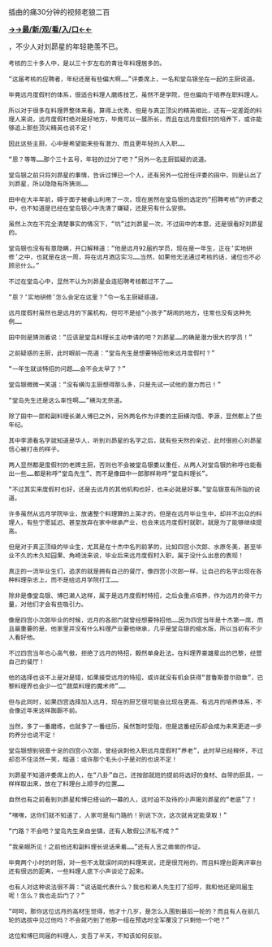 插曲的痛30分钟的视频老狼二百


**<a href="http://www.baidu.com/link?url=7_xtFUWki7hexbSrF9U18DvNUoYAjH8P5i8sQYawypq&wd">→→最/新/观/看/入/口←←</a>**


，不少人对刘昴星的年轻艳羡不已。

    考核的三十多人中，是以三十岁左右的青壮年料理居多的。

    “这届考核的应聘者，年纪还是有些偏大啊……”评委席上，一名和堂岛银坐在一起的主厨说道。

    毕竟远月度假村的体系，很适合料理人磨练技艺，虽然不是学院，但也偏向于培养在职料理人。

    所以对于很多在料理界整体来看，算得上优秀、但是与真正顶尖的精英相比，还有一定差距的料理人来说，远月度假村绝对是好地方，毕竟可以一展所长，而且在远月度假村的培养下，或许能够追上那些顶尖精英也说不定！

    因此这些主厨，心中是希望能来些有潜力、而且更年轻的人入职……

    “恩？等等……那个三十五号，年轻的过分了吧？”另外一名主厨狐疑的说道。

    堂岛银之前只将刘昴星的事情，告诉过博巳一个人，还有另外一位担任评委的田中，则是认出了刘昴星，所以隐隐有所猜测……

    田中在大半年前，碍于面子被睿山利用了一次，现在居然在堂岛银的选定的“招聘考核”的评委之中，也不知道是已经在堂岛银心中洗清了嫌疑，还是另有什么安排。

    虽然上次在不完全清楚事实的情况下，“坑”过刘昴星一次，不过田中的本意，还是很看好刘昴星的。

    堂岛银也没有有意隐瞒，开口解释道：“他是远月92届的学员，现在是一年生，正在‘实地研修’之中，也就是在这一周，将在远月酒店实习……当然，如果他无法通过考核的话，诸位也不必顾忌什么。”

    不过在堂岛心中，显然不认为刘昴星会连招聘考核都过不了……

    “恩？‘实地研修’怎么会定在这里？”令一名主厨疑惑道。

    远月度假村虽然也是远月的下属机构，但可不是给“小孩子”胡闹的地方，往常也没有这种先例……

    田中则是猜测着说：“应该是堂岛料理长主动申请的吧？刘昴星……的确是潜力很大的学员！”

    之前疑惑的主厨，此时眼前一亮道：“堂岛先生是想要特招他来远月度假村？”

    “一年生就谈特招的问题……会不会太早了？”

    堂岛银微微一笑道：“没有横沟主厨想得那么多，只是先试一试他的潜力而已！”

    “堂岛先生还是这么率性啊……”横沟无奈道。

    除了田中一郎和副料理长濑人博巳之外，另外两名作为评委的主厨横沟悟、李源，显然都上了些年纪。

    其中李源看名字就知道是华人，听到刘昴星的名字之后，就有些天然的亲近，此时很担心刘昴星信心被打击的样子。

    两人显然都是度假村的老牌主厨，否则也不会被堂岛银委以重任，从两人对堂岛银的称呼也能看出一些……都是称呼“堂岛先生”、而不是像田中一郎那样称呼“堂岛料理长”。

    “不过其实来度假村也好，还是去远月的其他机构也好，也未必就是好事。”堂岛银意有所指的说道。

    许多虽然从远月学院毕业，放诸整个料理算的上英才的，但是在远月毕业生中，却并不出众的料理人，有些宁愿延迟、甚至放弃在家中继承产业，也会来远月度假村就职，就是为了能够继续提高。

    但是对于真正顶级的毕业生，尤其是在十杰中名列前茅的，比如四宫小次郎、水原冬美，甚至毕业不久的木久知园果、角崎泷来说，毕业后来远月度假村入职，属于没什么出息的表现！

    真正的一流毕业生们，追求的就是拥有自己的餐厅，像四宫小次郎一样，让自己的名字出现在各种料理杂志上，而不是给远月学院打工……

    除非是像堂岛银、博巳濑人这样，属于是远月度假村特招，之后会重点培养，作为远月的骨干力量，对他们才会有些吸引力。

    像是四宫小次郎毕业的时候，远月的各部门就曾经想要特招他……因为四宫当年是十杰第一席，而且最重要的是，他家里并没有什么料理产业要他继承，几乎是堂岛银的缩水版，所以当初有不少人看好他。

    不过四宫当年也心高气傲，拒绝了远月的特招，毅然单身赴法，在料理界豪雄辈出的巴黎，经营自己的餐厅！

    他的选择也谈不上是对是错，如果接受远月的特招，或许就没有机会获得“普鲁斯普尔勋章”，巴黎料理界也会少一位“蔬菜料理的魔术师”……

    但与此同时，如果四宫选择加入远月，现在的厨艺很可能会比现在更高，有远月的培养体系，不会像近年来这样踟蹰不前。

    当然，多了一番磨练，也就多了一番经历，虽然暂时受阻，但是这番经历却会成为未来更进一步的养分也说不定！

    堂岛银想到锐意十足的四宫小次郎，曾经讽刺他入职远月度假村“养老”，此时早已经释怀，不过却忍不住淡然一笑，暗道：或许那个毛头小子是对的也说不定！

    刘昴星不知道评委席上的人，在“八卦”自己，还按部就班的提前将选好的食材、自带的厨具，一样样取出来，放在了料理台上顺手的位置……

    自然也有之前看到刘昴星和博巳搭讪的一幕的人，这时迫不及待的小声揭刘昴星的“老底”了！

    “嘿嘿，这你们就不知道了，人家可是有门路的！别说下次，这次就肯定能录取！”

    “门路？不会吧？堂岛先生亲自坐镇，还有人敢假公济私不成？”

    “我亲眼所见！之前他还和副料理长说话来着……”还有人言之凿凿的作证。

    毕竟两个小时的时限，对一些不太耽误时间的料理来说，还是很充裕的，而且料理台距离评审台还有很远的距离，一些料理人底下小声谈论了起来。

    也有人对这种说法很不屑：“说话能代表什么？我也和濑人先生打了招呼，我和他还是同届生呢！怎么？我也走后门了？”

    “呵呵，那你这位远月的高材生觉得，他才十几岁，是怎么入围到最后一轮的？而且有人在前几轮的选拔中见过他吗？不会就巧到了他那一组在预选时全军覆没了只剩他一个吧？”

    这位和博巳同届的料理人，支吾了半天，不知该如何反驳。
